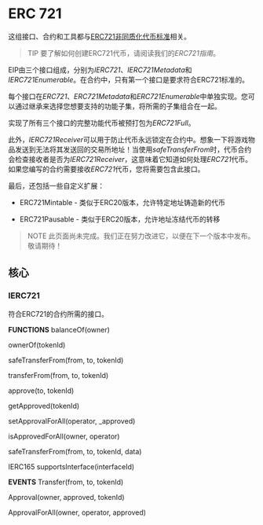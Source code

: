 # ERC 721
这组接口、合约和工具都与[ERC721非同质化代币标准](https://eips.ethereum.org/EIPS/eip-721)相关。

> TIP
要了解如何创建ERC721代币，请阅读我们的*ERC721指南*。

EIP由三个接口组成，分别为*IERC721*、*IERC721Metadata*和*IERC721Enumerable*。在合约中，只有第一个接口是要求符合ERC721标准的。

每个接口在*ERC721*、*ERC721Metadata*和*ERC721Enumerable*中单独实现。您可以通过继承来选择您想要支持的功能子集，将所需的子集组合在一起。

实现了所有三个接口的完整功能代币被预打包为*ERC721Full*。

此外，*IERC721Receiver*可以用于防止代币永远锁定在合约中。想象一下将游戏物品发送到无法将其发送回的交易所地址！当使用*safeTransferFrom*时，代币合约会检查接收者是否为*IERC721Receiver*，这意味着它知道如何处理*ERC721*代币。如果您编写的合约需要接收*ERC721*代币，您将需要包含此接口。

最后，还包括一些自定义扩展：

* ERC721Mintable - 类似于ERC20版本，允许特定地址铸造新的代币

* ERC721Pausable - 类似于ERC20版本，允许地址冻结代币的转移

> NOTE
此页面尚未完成。我们正在努力改进它，以便在下一个版本中发布。敬请期待！

## 核心

### IERC721
符合ERC721的合约所需的接口。

**FUNCTIONS**
balanceOf(owner)

ownerOf(tokenId)

safeTransferFrom(from, to, tokenId)

transferFrom(from, to, tokenId)

approve(to, tokenId)

getApproved(tokenId)

setApprovalForAll(operator, _approved)

isApprovedForAll(owner, operator)

safeTransferFrom(from, to, tokenId, data)

IERC165
supportsInterface(interfaceId)

**EVENTS**
Transfer(from, to, tokenId)

Approval(owner, approved, tokenId)

ApprovalForAll(owner, operator, approved)